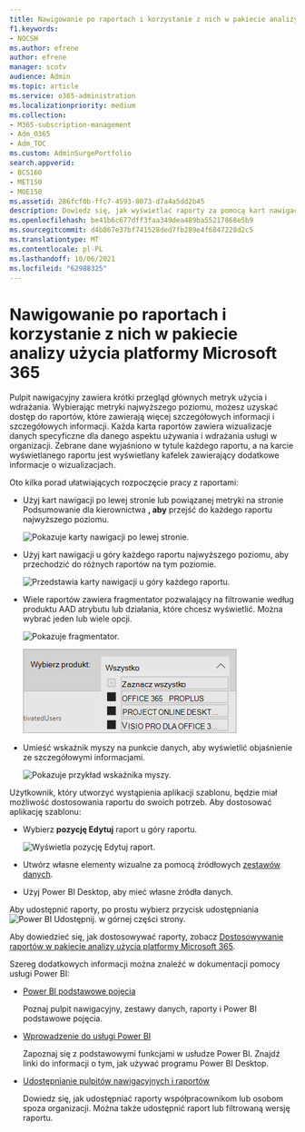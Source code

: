 ```yaml
---
title: Nawigowanie po raportach i korzystanie z nich w pakiecie analizy użycia platformy Microsoft 365
f1.keywords:
- NOCSH
ms.author: efrene
author: efrene
manager: scotv
audience: Admin
ms.topic: article
ms.service: o365-administration
ms.localizationpriority: medium
ms.collection:
- M365-subscription-management
- Adm_O365
- Adm_TOC
ms.custom: AdminSurgePortfolio
search.appverid:
- BCS160
- MET150
- MOE150
ms.assetid: 286fcf0b-ffc7-4593-8073-d7a4a5dd2b45
description: Dowiedz się, jak wyświetlać raporty za pomocą kart nawigacji i filtrów.
ms.openlocfilehash: be41b6c677dff3faa349dea489ba55217868e5b9
ms.sourcegitcommit: d4b867e37bf741528ded7fb289e4f6847228d2c5
ms.translationtype: MT
ms.contentlocale: pl-PL
ms.lasthandoff: 10/06/2021
ms.locfileid: "62988325"
---
```

# <a name="navigate-and-utilize-the-reports-in-microsoft-365-usage-analytics"></a>Nawigowanie po raportach i korzystanie z nich w pakiecie analizy użycia platformy Microsoft 365

Pulpit nawigacyjny zawiera krótki przegląd głównych metryk użycia i wdrażania. Wybierając metryki najwyższego poziomu, możesz uzyskać dostęp do raportów, które zawierają więcej szczegółowych informacji i szczegółowych informacji. Każda karta raportów zawiera wizualizacje danych specyficzne dla danego aspektu używania i wdrażania usługi w organizacji. Zebrane dane wyjaśniono w tytule każdego raportu, a na karcie wyświetlanego raportu jest wyświetlany kafelek zawierający dodatkowe informacje o wizualizacjach.

Oto kilka porad ułatwiających rozpoczęcie pracy z raportami:

- Użyj kart nawigacji po lewej stronie lub powiązanej metryki na stronie Podsumowanie dla kierownictwa **, aby** przejść do każdego raportu najwyższego poziomu.

    ![Pokazuje karty nawigacji po lewej stronie.](../../media/navigate-usage-analytics1.png)

- Użyj kart nawigacji u góry każdego raportu najwyższego poziomu, aby przechodzić do różnych raportów na tym poziomie.

    ![Przedstawia karty nawigacji u góry każdego raportu.](../../media/navigate-usage-analytics2.png)

- Wiele raportów zawiera fragmentator pozwalający na filtrowanie według produktu AAD atrybutu lub działania, które chcesz wyświetlić. Można wybrać jeden lub wiele opcji.

    ![Pokazuje fragmentator.](../../media/navigate-usage-analytics3.png)

    ![Pokazuje fragmentator.](../../media/navigate-usage-analytics4.png)


- Umieść wskaźnik myszy na punkcie danych, aby wyświetlić objaśnienie ze szczegółowymi informacjami.

    ![Pokazuje przykład wskaźnika myszy.](../../media/navigate-usage-analytics6.png)

Użytkownik, który utworzyć wystąpienia aplikacji szablonu, będzie miał możliwość dostosowania raportu do swoich potrzeb. Aby dostosować aplikację szablonu:

- Wybierz **pozycję Edytuj** raport u góry raportu.

    ![Wyświetla pozycję Edytuj raport.](../../media/navigate-usage-analytics7.png)


- Utwórz własne elementy wizualne za pomocą źródłowych [zestawów danych](usage-analytics-data-model.md).

- Użyj Power BI Desktop, aby mieć własne źródła danych.

Aby udostępnić raporty, po prostu wybierz przycisk udostępniania ![Power BI Udostępnij.](../../media/dbb0569d-2013-4f9d-ab9d-d01b09631b92.png) w górnej części strony.

Aby dowiedzieć się, jak dostosowywać raporty, zobacz [Dostosowywanie raportów w pakiecie analizy użycia platformy Microsoft 365](customize-reports.md).

Szereg dodatkowych informacji można znaleźć w dokumentacji pomocy usługi Power BI:

- [Power BI podstawowe pojęcia](/power-bi/service-basic-concepts)

    Poznaj pulpit nawigacyjny, zestawy danych, raporty i Power BI podstawowe pojęcia.

- [Wprowadzenie do usługi Power BI](/power-bi/service-get-started?wt.mc_id=O365_Reports_PBI_contentpack)

    Zapoznaj się z podstawowymi funkcjami w usłudze Power BI. Znajdź linki do informacji o tym, jak używać programu Power BI Desktop.

- [Udostępnianie pulpitów nawigacyjnych i raportów](/power-bi/service-share-dashboards)

    Dowiedz się, jak udostępniać raporty współpracownikom lub osobom spoza organizacji. Można także udostępnić raport lub filtrowaną wersję raportu.